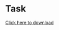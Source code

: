 # Task

<a href="[path/to/file](https://github.com/Neha1l/Task/blob/master/new_src/com/basket/main/total/BasketTotal.java)" download>Click here to download</a>
